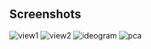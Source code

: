 ##  Screenshots

![view1](https://github.com/NCBI-Hackathons/GeneExpressionAging/blob/master/screenshots/website-gene-view1.png)
![view2](https://github.com/NCBI-Hackathons/GeneExpressionAging/blob/master/screenshots/website-gene-view2.png)
![ideogram](https://github.com/NCBI-Hackathons/GeneExpressionAging/blob/master/screenshots/website-ideogram.png)
![pca](https://github.com/NCBI-Hackathons/GeneExpressionAging/blob/master/screenshots/website-pca.png)
